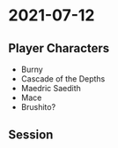 # 2021-07-12
## Player Characters
* Burny
* Cascade of the Depths
* Maedric Saedith
* Mace
* Brushito?
## Session

<!--stackedit_data:
eyJoaXN0b3J5IjpbMTM2MzU1ODkxNSwyNTMxNjQ2MzhdfQ==
-->